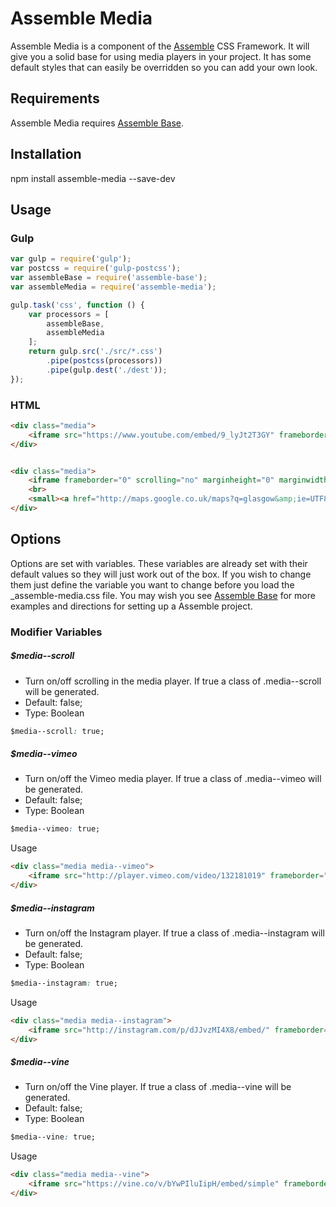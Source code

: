 [Assemble]:                http://assemblecss.com
[Assemble Base]:           https://github.com/lukelarsen/assemble-base

# Assemble Media
Assemble Media is a component of the [Assemble] CSS Framework. It will give you a solid base for using media players in your project. It has some default styles that can easily be overridden so you can add your own look.

## Requirements
Assemble Media requires [Assemble Base].

## Installation
npm install assemble-media --save-dev

## Usage
### Gulp
```js
var gulp = require('gulp');
var postcss = require('gulp-postcss');
var assembleBase = require('assemble-base');
var assembleMedia = require('assemble-media');

gulp.task('css', function () {
    var processors = [
        assembleBase,
        assembleMedia
    ];
    return gulp.src('./src/*.css')
        .pipe(postcss(processors))
        .pipe(gulp.dest('./dest'));
});
```
### HTML
```html
<div class="media">
    <iframe src="https://www.youtube.com/embed/9_lyJt2T3GY" frameborder="0" webkitallowfullscreen="" mozallowfullscreen="" allowfullscreen=""></iframe>
</div>


<div class="media">
    <iframe frameborder="0" scrolling="no" marginheight="0" marginwidth="0" src="http://maps.google.co.uk/maps?q=glasgow&amp;ie=UTF8&amp;hq=&amp;hnear=Glasgow,+Glasgow+City,+United+Kingdom&amp;gl=uk&amp;t=m&amp;z=11&amp;iwloc=A&amp;output=embed"></iframe>
    <br>
    <small><a href="http://maps.google.co.uk/maps?q=glasgow&amp;ie=UTF8&amp;hq=&amp;hnear=Glasgow,+Glasgow+City,+United+Kingdom&amp;gl=uk&amp;t=m&amp;z=11&amp;iwloc=A&amp;source=embed" style="color: #0000FF; text-align: left">View Larger Map</a></small>
</div>
```

## Options
Options are set with variables. These variables are already set with their default values so they will just work out of the box. If you wish to change them just define the variable you want to change before you load the _assemble-media.css file. You may wish you see [Assemble Base] for more examples and directions for setting up a Assemble project.

### Modifier Variables

##### $media--scroll
- Turn on/off scrolling in the media player. If true a class of .media--scroll will be generated.
- Default: false;
- Type: Boolean
```css
$media--scroll: true;
```

##### $media--vimeo
- Turn on/off the Vimeo media player. If true a class of .media--vimeo will be generated.
- Default: false;
- Type: Boolean
```css
$media--vimeo: true;
```
Usage
```html
<div class="media media--vimeo">
    <iframe src="http://player.vimeo.com/video/132181019" frameborder="0" webkitallowfullscreen="" mozallowfullscreen="" allowfullscreen=""></iframe>
</div>
```

##### $media--instagram
- Turn on/off the Instagram player. If true a class of .media--instagram will be generated.
- Default: false;
- Type: Boolean
```css
$media--instagram: true;
```
Usage
```html
<div class="media media--instagram">
    <iframe src="http://instagram.com/p/dJJvzMI4X8/embed/" frameborder="0" scrolling="no" allowtransparency="true"></iframe>
</div>
```

##### $media--vine
- Turn on/off the Vine player. If true a class of .media--vine will be generated.
- Default: false;
- Type: Boolean
```css
$media--vine: true;
```
Usage
```html
<div class="media media--vine">
    <iframe src="https://vine.co/v/bYwPIluIipH/embed/simple" frameborder="0" scrolling="no" allowtransparency="true"></iframe>
</div>
```